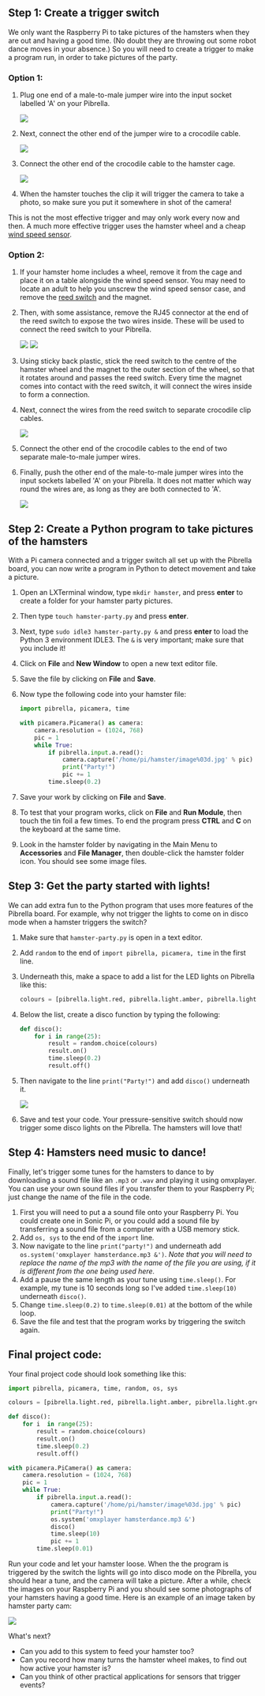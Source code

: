 ## Step 1: Create a trigger switch

We only want the Raspberry Pi to take pictures of the hamsters when they are out and having a good time. (No doubt they are throwing out some robot dance moves in your absence.) So you will need to create a trigger to make a program run, in order to take pictures of the party.

### Option 1:

1. Plug one end of a male-to-male jumper wire into the input socket labelled 'A' on your Pibrella.

	![](images/jumper-wire.jpg)

1. Next, connect the other end of the jumper wire to a crocodile cable.

	![](images/jumper-croc.jpg)

1. Connect the other end of the crocodile cable to the hamster cage.

	![](images/cage-connector.jpg)

1. When the hamster touches the clip it will trigger the camera to take a photo, so make sure you put it somewhere in shot of the camera!

This is not the most effective trigger and may only work every now and then. A much more effective trigger uses the hamster wheel and a cheap [wind speed sensor](http://www.maplin.co.uk/p/maplin-replacement-wind-speed-sensor-for-n96fy-n82nf).

### Option 2:

1. If your hamster home includes a wheel, remove it from the cage and place it on a table alongside the wind speed sensor. You may need to locate an adult to help you unscrew the wind speed sensor case, and remove the [reed switch](http://upload.wikimedia.org/wikipedia/commons/b/bd/Reed_switch_%28aka%29.jpg) and the magnet.

1. Then, with some assistance, remove the RJ45 connector at the end of the reed switch to expose the two wires inside. These will be used to connect the reed switch to your Pibrella.

	![](images/wires.jpg) ![](images/wires-2.jpg)

1. Using sticky back plastic, stick the reed switch to the centre of the hamster wheel and the magnet to the outer section of the wheel, so that it rotates around and passes the reed switch. Every time the magnet comes into contact with the reed switch, it will connect the wires inside to form a connection.
 
1. Next, connect the wires from the reed switch to separate crocodile clip cables.

	![](images/croc-switch.jpg)

1. Connect the other end of the crocodile cables to the end of two separate male-to-male jumper wires.

1. Finally, push the other end of the male-to-male jumper wires into the input sockets labelled 'A' on your Pibrella. It does not matter which way round the wires are, as long as they are both connected to 'A'.

	![](images/cage-setup.jpg)

## Step 2: Create a Python program to take pictures of the hamsters

With a Pi camera connected and a trigger switch all set up with the Pibrella board, you can now write a program in Python to detect movement and take a picture.

1. Open an LXTerminal window, type `mkdir hamster`, and press **enter** to create a folder for your hamster party pictures.
1. Then type `touch hamster-party.py` and press **enter**.
1. Next, type `sudo idle3 hamster-party.py &` and press **enter** to load the Python 3 environment IDLE3. The `&` is very important; make sure that you include it!
1. Click on **File** and **New Window** to open a new text editor file.
1. Save the file by clicking on **File** and **Save**.
1. Now type the following code into your hamster file:

	```python
	import pibrella, picamera, time

	with picamera.Picamera() as camera:
    	camera.resolution = (1024, 768)
    	pic = 1
    	while True:
        	if pibrella.input.a.read():
            	camera.capture('/home/pi/hamster/image%03d.jpg' % pic)
            	print("Party!")
            	pic += 1
        	time.sleep(0.2)
	```
1. Save your work by clicking on **File** and **Save**.
1. To test that your program works, click on **File** and **Run Module**, then touch the tin foil a few times. To end the program press **CTRL** and **C** on the keyboard at the same time.
1. Look in the hamster folder by navigating in the Main Menu to **Accessories** and **File Manager**, then double-click the hamster folder icon. You should see some image files.

## Step 3: Get the party started with lights!

We can add extra fun to the Python program that uses more features of the Pibrella board. For example, why not trigger the lights to come on in disco mode when a hamster triggers the switch?

1. Make sure that `hamster-party.py` is open in a text editor.
1. Add `random` to the end of `import pibrella, picamera, time` in the first line.
1. Underneath this, make a space to add a list for the LED lights on Pibrella like this:

	```python
	colours = [pibrella.light.red, pibrella.light.amber, pibrella.light.green]
	```
1. Below the list, create a disco function by typing the following:

	```python
	def disco():
	    for i in range(25):
	        result = random.choice(colours)
	        result.on()
	        time.sleep(0.2)
	        result.off()
	 ```
1. Then navigate to the line `print("Party!")` and add `disco()` underneath it.

	![](images/hamster-code-2.png)

1. Save and test your code. Your pressure-sensitive switch should now trigger some disco lights on the Pibrella. The hamsters will love that!

## Step 4: Hamsters need music to dance!

Finally, let's trigger some tunes for the hamsters to dance to by downloading a sound file like an `.mp3` or `.wav` and playing it using omxplayer. You can use your own sound files if you transfer them to your Raspberry Pi; just change the name of the file in the code.

1. First you will need to put a a sound file onto your Raspberry Pi. You could create one in Sonic Pi, or you could add a sound file by transferring a sound file from a computer with a USB memory stick.
1. Add `os, sys` to the end of the `import` line.
1. Now navigate to the line `print("party!")` and underneath add `os.system('omxplayer hamsterdance.mp3 &')`. *Note that you will need to replace the name of the mp3 with the name of the file you are using, if it is different from the one being used here.*
1. Add a pause the same length as your tune using `time.sleep()`. For example, my tune is 10 seconds long so I've added `time.sleep(10)` underneath `disco()`.
1. Change `time.sleep(0.2)` to `time.sleep(0.01)` at the bottom of the while loop.
1. Save the file and test that the program works by triggering the switch again.

## Final project code:

Your final project code should look something like this:

```python
import pibrella, picamera, time, random, os, sys

colours = [pibrella.light.red, pibrella.light.amber, pibrella.light.green]

def disco():
	for i  in range(25):
    	result = random.choice(colours)
    	result.on()
    	time.sleep(0.2)
    	result.off()

with picamera.PiCamera() as camera:
    camera.resolution = (1024, 768)
    pic = 1
    while True:
        if pibrella.input.a.read():
            camera.capture('/home/pi/hamster/image%03d.jpg' % pic)
            print("Party!")
            os.system('omxplayer hamsterdance.mp3 &')
            disco()
            time.sleep(10)
            pic += 1
        time.sleep(0.01)
```

Run your code and let your hamster loose. When the the program is triggered by the switch the lights will go into disco mode on the Pibrella, you should hear a tune, and the camera will take a picture. After a while, check the images on your Raspberry Pi and you should see some photographs of your hamsters having a good time. Here is an example of an image taken by hamster party cam:

![](images/image003.jpg)

What's next?
- Can you add to this system to feed your hamster too?
- Can you record how many turns the hamster wheel makes, to find out how active your hamster is?
- Can you think of other practical applications for sensors that trigger events? 
